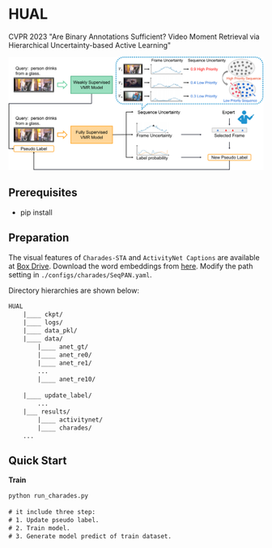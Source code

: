 # HUAL
CVPR 2023 "Are Binary Annotations Sufficient? Video Moment Retrieval via Hierarchical Uncertainty-based Active Learning"


![overview](/images/architecture.png)

## Prerequisites
- pip install 

## Preparation
The visual features of `Charades-STA` and `ActivityNet Captions` are available at [Box Drive](
https://app.box.com/s/d7q5atlidb31cuj1u8znd7prgrck1r1s).
Download the word embeddings from [here](http://nlp.stanford.edu/data/glove.840B.300d.zip). Modify the path setting in `./configs/charades/SeqPAN.yaml`.

Directory hierarchies are shown below:
```
HUAL
    |____ ckpt/
    |____ logs/
    |____ data_pkl/
    |____ data/
        |____ anet_gt/
        |____ anet_re0/
        |____ anet_re1/
        ...
        |____ anet_re10/

    |____ update_label/
        ...
    |___ results/
        |____ activitynet/
        |____ charades/
    ...
```

## Quick Start
**Train**
```shell script
python run_charades.py

# it include three step:
# 1. Update pseudo label.
# 2. Train model.
# 3. Generate model predict of train dataset.

```
